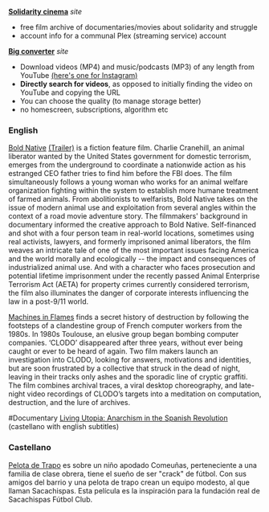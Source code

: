 [**Solidarity cinema**](https://www.solidaritycinema.com/) *site*

- free film archive of documentaries/movies about solidarity and struggle
- account info for a communal Plex (streaming service) account

[**Big converter**](https://bigconv.com/v254/) *site*

- Download videos (MP4) and music/podcasts (MP3) of any length from YouTube [(here's one for Instagram)](https://www.save-free.com/video-downloader/)
- **Directly search for videos**, as opposed to initially finding the video on YouTube and copying the URL
- You can choose the quality (to manage storage better)
- no homescreen, subscriptions, algorithm etc
### English

[Bold Native](https://www.youtube.com/watch?v=JToC6l9Xx_c) [(Trailer)](https://www.youtube.com/watch?v=KCL4jQWPQ-Q) is a fiction feature film. Charlie Cranehill, an animal liberator wanted by the United States government for domestic terrorism, emerges from the underground to coordinate a nationwide action as his estranged CEO father tries to find him before the FBI does. The film simultaneously follows a young woman who works for an animal welfare organization fighting within the system to establish more humane treatment of farmed animals. From abolitionists to welfarists, Bold Native takes on the issue of modern animal use and exploitation from several angles within the context of a road movie adventure story. The filmmakers' background in documentary informed the creative approach to Bold Native. Self-financed and shot with a four person team in real-world locations, sometimes using real activists, lawyers, and formerly imprisoned animal liberators, the film weaves an intricate tale of one of the most important issues facing America and the world morally and ecologically -- the impact and consequences of industrialized animal use. And with a character who faces prosecution and potential lifetime imprisonment under the recently passed Animal Enterprise Terrorism Act (AETA) for property crimes currently considered terrorism, the film also illuminates the danger of corporate interests influencing the law in a post-9/11 world.



[Machines in Flames](https://www.youtube.com/watch?v=qGVMu5OPu7E) finds a secret history of destruction by following the footsteps of a clandestine group of French computer workers from the 1980s. In 1980s Toulouse, an elusive group began bombing computer companies. ‘CLODO’ disappeared after three years, without ever being caught or ever to be heard of again. Two film makers launch an investigation into CLODO, looking for answers, motivations and identities, but are soon frustrated by a collective that struck in the dead of night, leaving in their tracks only ashes and the sporadic line of cryptic graffiti. The film combines archival traces, a viral desktop choreography, and late-night video recordings of CLODO’s targets into a meditation on computation, destruction, and the lure of archives.



#Documentary [Living Utopia: Anarchism in the Spanish Revolution](https://www.youtube.com/watch?v=HAEhRRDvHHQ&t=606s) (castellano with english subtitles) 

### Castellano

[Pelota de Trapo](https://www.youtube.com/watch?v=085W3Kjoums)
 es sobre un niño apodado Comeuñas, perteneciente a una familia de clase obrera, tiene el sueño de ser "crack" de fútbol. Con sus amigos del barrio y una pelota de trapo crean un equipo modesto, al que llaman Sacachispas. Esta película es la inspiración para la fundación real de Sacachispas Fútbol Club.


